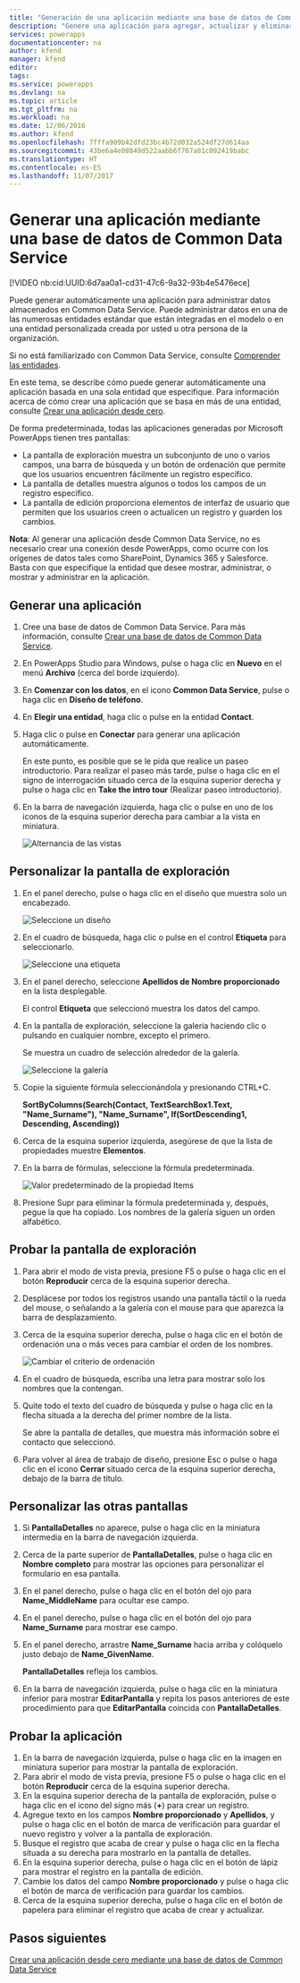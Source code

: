 ```yaml
---
title: "Generación de una aplicación mediante una base de datos de Common Data Service | Microsoft Docs"
description: "Genere una aplicación para agregar, actualizar y eliminar registros."
services: powerapps
documentationcenter: na
author: kfend
manager: kfend
editor: 
tags: 
ms.service: powerapps
ms.devlang: na
ms.topic: article
ms.tgt_pltfrm: na
ms.workload: na
ms.date: 12/06/2016
ms.author: kfend
ms.openlocfilehash: 7fffa909b42dfd23bc4b72d032a524df27d614aa
ms.sourcegitcommit: 43be6a4e08849d522aabb6f767a81c092419babc
ms.translationtype: HT
ms.contentlocale: es-ES
ms.lasthandoff: 11/07/2017
---
```

# <a name="generate-an-app-by-using-a-common-data-service-database"></a>Generar una aplicación mediante una base de datos de Common Data Service
[!VIDEO nb:cid:UUID:6d7aa0a1-cd31-47c6-9a32-93b4e5476ece]


Puede generar automáticamente una aplicación para administrar datos almacenados en Common Data Service. Puede administrar datos en una de las numerosas entidades estándar que están integradas en el modelo o en una entidad personalizada creada por usted u otra persona de la organización.

Si no está familiarizado con Common Data Service, consulte [Comprender las entidades](data-platform-intro.md).

En este tema, se describe cómo puede generar automáticamente una aplicación basada en una sola entidad que especifique. Para información acerca de cómo crear una aplicación que se basa en más de una entidad, consulte [Crear una aplicación desde cero](data-platform-create-app-scratch.md).

De forma predeterminada, todas las aplicaciones generadas por Microsoft PowerApps tienen tres pantallas:

* La pantalla de exploración muestra un subconjunto de uno o varios campos, una barra de búsqueda y un botón de ordenación que permite que los usuarios encuentren fácilmente un registro específico.
* La pantalla de detalles muestra algunos o todos los campos de un registro específico.
* La pantalla de edición proporciona elementos de interfaz de usuario que permiten que los usuarios creen o actualicen un registro y guarden los cambios.

**Nota**: Al generar una aplicación desde Common Data Service, no es necesario crear una conexión desde PowerApps, como ocurre con los orígenes de datos tales como SharePoint, Dynamics 365 y Salesforce. Basta con que especifique la entidad que desee mostrar, administrar, o mostrar y administrar en la aplicación.

## <a name="generate-an-app"></a>Generar una aplicación
1. Cree una base de datos de Common Data Service. Para más información, consulte [Crear una base de datos de Common Data Service](create-database.md).
2. En PowerApps Studio para Windows, pulse o haga clic en **Nuevo** en el menú **Archivo** (cerca del borde izquierdo).
3. En **Comenzar con los datos**, en el icono **Common Data Service**, pulse o haga clic en **Diseño de teléfono**.
4. En **Elegir una entidad**, haga clic o pulse en la entidad **Contact**.
5. Haga clic o pulse en **Conectar** para generar una aplicación automáticamente.
   
    En este punto, es posible que se le pida que realice un paseo introductorio. Para realizar el paseo más tarde, pulse o haga clic en el signo de interrogación situado cerca de la esquina superior derecha y pulse o haga clic en **Take the intro tour** (Realizar paseo introductorio).
6. En la barra de navegación izquierda, haga clic o pulse en uno de los iconos de la esquina superior derecha para cambiar a la vista en miniatura.
   
    ![Alternancia de las vistas](./media/data-platform-create-app/toggle-view.png)

## <a name="customize-the-browse-screen"></a>Personalizar la pantalla de exploración
1. En el panel derecho, pulse o haga clic en el diseño que muestra solo un encabezado.
   
    ![Seleccione un diseño](./media/data-platform-create-app/choose-gallery-layout.png)
2. En el cuadro de búsqueda, haga clic o pulse en el control **Etiqueta** para seleccionarlo.
   
    ![Seleccione una etiqueta](./media/data-platform-create-app/select-textbox.png)
3. En el panel derecho, seleccione **Apellidos de Nombre proporcionado** en la lista desplegable.
   
     El control **Etiqueta** que seleccionó muestra los datos del campo.
4. En la pantalla de exploración, seleccione la galería haciendo clic o pulsando en cualquier nombre, excepto el primero.
   
    Se muestra un cuadro de selección alrededor de la galería.
   
    ![Seleccione la galería](./media/data-platform-create-app/select-gallery.png)
5. Copie la siguiente fórmula seleccionándola y presionando CTRL+C.
   
    **SortByColumns(Search(Contact, TextSearchBox1.Text, "Name_Surname"), "Name_Surname", If(SortDescending1, Descending, Ascending))**
6. Cerca de la esquina superior izquierda, asegúrese de que la lista de propiedades muestre **Elementos**.
7. En la barra de fórmulas, seleccione la fórmula predeterminada.
   
    ![Valor predeterminado de la propiedad Items](./media/data-platform-create-app/default-items.png)
8. Presione Supr para eliminar la fórmula predeterminada y, después, pegue la que ha copiado. Los nombres de la galería siguen un orden alfabético.

## <a name="test-the-browse-screen"></a>Probar la pantalla de exploración
1. Para abrir el modo de vista previa, presione F5 o pulse o haga clic en el botón **Reproducir** cerca de la esquina superior derecha.
2. Desplácese por todos los registros usando una pantalla táctil o la rueda del mouse, o señalando a la galería con el mouse para que aparezca la barra de desplazamiento.
3. Cerca de la esquina superior derecha, pulse o haga clic en el botón de ordenación una o más veces para cambiar el orden de los nombres.
   
    ![Cambiar el criterio de ordenación](./media/data-platform-create-app/sort-button.png)
4. En el cuadro de búsqueda, escriba una letra para mostrar solo los nombres que la contengan.
5. Quite todo el texto del cuadro de búsqueda y pulse o haga clic en la flecha situada a la derecha del primer nombre de la lista.
   
    Se abre la pantalla de detalles, que muestra más información sobre el contacto que seleccionó.
6. Para volver al área de trabajo de diseño, presione Esc o pulse o haga clic en el icono **Cerrar** situado cerca de la esquina superior derecha, debajo de la barra de título.

## <a name="customize-the-other-screens"></a>Personalizar las otras pantallas
1. Si **PantallaDetalles** no aparece, pulse o haga clic en la miniatura intermedia en la barra de navegación izquierda.
2. Cerca de la parte superior de **PantallaDetalles**, pulse o haga clic en **Nombre completo** para mostrar las opciones para personalizar el formulario en esa pantalla.
3. En el panel derecho, pulse o haga clic en el botón del ojo para **Name_MiddleName** para ocultar ese campo.
4. En el panel derecho, pulse o haga clic en el botón del ojo para **Name_Surname** para mostrar ese campo.
5. En el panel derecho, arrastre **Name_Surname** hacia arriba y colóquelo justo debajo de **Name_GivenName**.
   
    **PantallaDetalles** refleja los cambios.
6. En la barra de navegación izquierda, pulse o haga clic en la miniatura inferior para mostrar **EditarPantalla** y repita los pasos anteriores de este procedimiento para que **EditarPantalla** coincida con **PantallaDetalles**.

## <a name="test-the-app"></a>Probar la aplicación
1. En la barra de navegación izquierda, pulse o haga clic en la imagen en miniatura superior para mostrar la pantalla de exploración.
2. Para abrir el modo de vista previa, presione F5 o pulse o haga clic en el botón **Reproducir** cerca de la esquina superior derecha.
3. En la esquina superior derecha de la pantalla de exploración, pulse o haga clic en el icono del signo más (**+**) para crear un registro.
4. Agregue texto en los campos **Nombre proporcionado** y **Apellidos**, y pulse o haga clic en el botón de marca de verificación para guardar el nuevo registro y volver a la pantalla de exploración.
5. Busque el registro que acaba de crear y pulse o haga clic en la flecha situada a su derecha para mostrarlo en la pantalla de detalles.
6. En la esquina superior derecha, pulse o haga clic en el botón de lápiz para mostrar el registro en la pantalla de edición.
7. Cambie los datos del campo **Nombre proporcionado** y pulse o haga clic el botón de marca de verificación para guardar los cambios.
8. Cerca de la esquina superior derecha, pulse o haga clic en el botón de papelera para eliminar el registro que acaba de crear y actualizar.

## <a name="next-steps"></a>Pasos siguientes
[Crear una aplicación desde cero mediante una base de datos de Common Data Service](data-platform-create-app-scratch.md)


